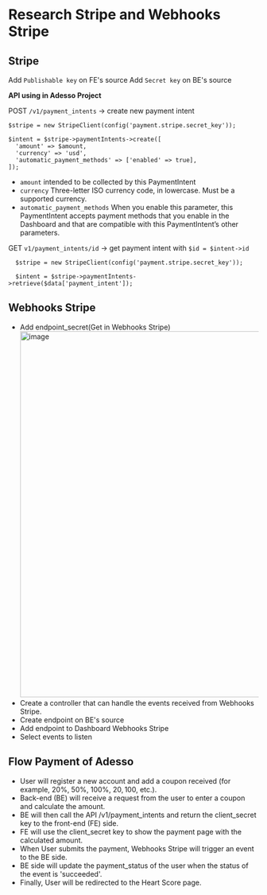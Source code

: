 # Research Stripe and Webhooks Stripe

## Stripe
  Add `Publishable key` on FE's source
  Add `Secret key` on BE's source
  
**API using in Adesso Project**
   
   POST `/v1/payment_intents` -> create new payment intent
  ```
  $stripe = new StripeClient(config('payment.stripe.secret_key'));
  
  $intent = $stripe->paymentIntents->create([
    'amount' => $amount,
    'currency' => 'usd',
    'automatic_payment_methods' => ['enabled' => true],
  ]);
  ```

  - `amount` intended to be collected by this PaymentIntent
  - `currency` Three-letter ISO currency code, in lowercase. Must be a supported currency.
  - `automatic_payment_methods` When you enable this parameter, this PaymentIntent accepts payment methods that you enable in the Dashboard and that are compatible with this PaymentIntent’s other parameters.

  GET `v1/payment_intents/id` -> get payment intent with `$id = $intent->id`

```
  $stripe = new StripeClient(config('payment.stripe.secret_key'));

  $intent = $stripe->paymentIntents->retrieve($data['payment_intent']);
```
## Webhooks Stripe
  - Add endpoint_secret(Get in Webhooks Stripe)
    <img width="736" alt="image" src="https://github.com/tmthien/Report-Laravel/assets/93562815/2ea932da-9a06-464e-92ed-a3bc4b0b6561">
  - Create a controller that can handle the events received from Webhooks Stripe.
  - Create endpoint on BE's source
  - Add endpoint to Dashboard Webhooks Stripe
  - Select events to listen

## Flow Payment of Adesso
  - User will register a new account and add a coupon received (for example, 20%, 50%, 100%, 20$, 100$, etc.).
  - Back-end (BE) will receive a request from the user to enter a coupon and calculate the amount.
  - BE will then call the API /v1/payment_intents and return the client_secret key to the front-end (FE) side.
  - FE will use the client_secret key to show the payment page with the calculated amount.
  - When User submits the payment, Webhooks Stripe will trigger an event to the BE side.
  - BE side will update the payment_status of the user when the status of the event is 'succeeded'.
  - Finally, User will be redirected to the Heart Score page.
